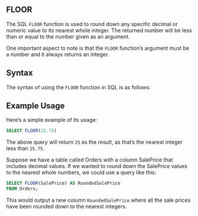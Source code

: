 ## FLOOR

The SQL `FLOOR` function is used to round down any specific decimal or numeric value to its nearest whole integer. The returned number will be less than or equal to the number given as an argument.

One important aspect to note is that the `FLOOR` function’s argument must be a number and it always returns an integer.

## Syntax

The syntax of using the `FLOOR` function in SQL is as follows:

## Example Usage

Here’s a simple example of its usage:

```SQL
SELECT FLOOR(25.75)
```

The above query will return `25` as the result, as that’s the nearest integer less than `25.75`.

Suppose we have a table called Orders with a column SalePrice that includes decimal values. If we wanted to round down the SalePrice values to the nearest whole numbers, we could use a query like this:

```SQL
SELECT FLOOR(SalePrice) AS RoundedSalePrice
FROM Orders;
```

This would output a new column `RoundedSalePrice` where all the sale prices have been rounded down to the nearest integers.